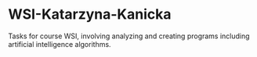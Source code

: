 # WSI-Katarzyna-Kanicka

Tasks for course WSI, involving analyzing and creating programs including artificial intelligence algorithms.

